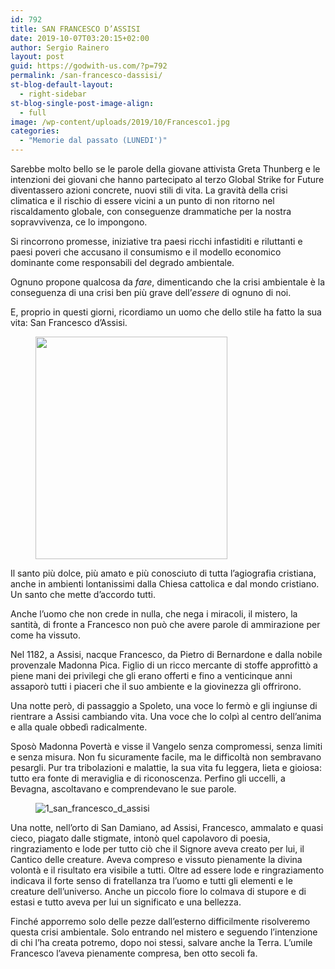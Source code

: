 ```yaml
---
id: 792
title: SAN FRANCESCO D’ASSISI
date: 2019-10-07T03:20:15+02:00
author: Sergio Rainero
layout: post
guid: https://godwith-us.com/?p=792
permalink: /san-francesco-dassisi/
st-blog-default-layout:
  - right-sidebar
st-blog-single-post-image-align:
  - full
image: /wp-content/uploads/2019/10/Francesco1.jpg
categories:
  - "Memorie dal passato (LUNEDI')"
---
```

Sarebbe molto bello se le parole della giovane attivista Greta Thunberg e le intenzioni dei giovani che hanno partecipato al terzo Global Strike for Future diventassero azioni concrete, nuovi stili di vita. La gravità della crisi climatica e il rischio di essere vicini a un punto di non ritorno nel riscaldamento globale, con conseguenze drammatiche per la nostra sopravvivenza, ce lo impongono.

Si rincorrono promesse, iniziative tra paesi ricchi infastiditi e riluttanti e paesi poveri che accusano il consumismo e il modello economico dominante come responsabili del degrado ambientale. 

Ognuno propone qualcosa da _fare_, dimenticando che la crisi ambientale è la conseguenza di una crisi ben più grave dell’_essere_ di ognuno di noi.

E, proprio in questi giorni, ricordiamo un uomo che dello stile ha fatto la sua vita: San Francesco d’Assisi.

<div class="wp-block-image">
  <figure class="aligncenter is-resized"><img src="https://godwith-us.com/wp-content/uploads/2019/10/Francesco.jpg" alt="" class="wp-image-793" width="307" height="356" /></figure>
</div>

Il santo più dolce, più amato e più conosciuto di tutta l’agiografia cristiana, anche in ambienti lontanissimi dalla Chiesa cattolica e dal mondo cristiano. Un santo che mette d’accordo tutti. 

Anche l’uomo che non crede in nulla, che nega i miracoli, il mistero, la santità, di fronte a Francesco non può che avere parole di ammirazione per come ha vissuto.

Nel 1182, a Assisi, nacque Francesco, da Pietro di Bernardone e dalla nobile provenzale Madonna Pica. Figlio di un ricco mercante di stoffe approfittò a piene mani dei privilegi che gli erano offerti e fino a venticinque anni assaporò tutti i piaceri che il suo ambiente e la giovinezza gli offrirono.

Una notte però, di passaggio a Spoleto, una voce lo fermò e gli ingiunse di rientrare a Assisi cambiando vita. Una voce che lo colpì al centro dell’anima e alla quale obbedì radicalmente. 

Sposò Madonna Povertà e visse il Vangelo senza compromessi, senza limiti e senza misura. Non fu sicuramente facile, ma le difficoltà non sembravano pesargli. Pur tra tribolazioni e malattie, la sua vita fu leggera, lieta e gioiosa: tutto era fonte di meraviglia e di riconoscenza. Perfino gli uccelli, a Bevagna, ascoltavano e comprendevano le sue parole.<figure class="wp-block-image">

![1_san_francesco_d_assisi]() </figure> 

Una notte, nell’orto di San Damiano, ad Assisi, Francesco, ammalato e quasi cieco, piagato dalle stigmate, intonò quel capolavoro di poesia, ringraziamento e lode per tutto ciò che il Signore aveva creato per lui, il Cantico delle creature. Aveva compreso e vissuto pienamente la divina volontà e il risultato era visibile a tutti. Oltre ad essere lode e ringraziamento indicava il forte senso di fratellanza tra l’uomo e tutti gli elementi e le creature dell’universo. Anche un piccolo fiore lo colmava di stupore e di estasi e tutto aveva per lui un significato e una bellezza.

Finché apporremo solo delle pezze dall’esterno difficilmente risolveremo questa crisi ambientale. Solo entrando nel mistero e seguendo l’intenzione di chi l’ha creata potremo, dopo noi stessi, salvare anche la Terra. L’umile Francesco l’aveva pienamente compresa, ben otto secoli fa.